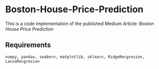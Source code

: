 # Boston-House-Price-Prediction
This is a code implementation of the published Medium Article: *Boston House Price Prediction*  


## Requirements
```
numpy, pandas, seaborn, matplotlib, sklearn, RidgeRecgresion, LassoRecgresion
```
